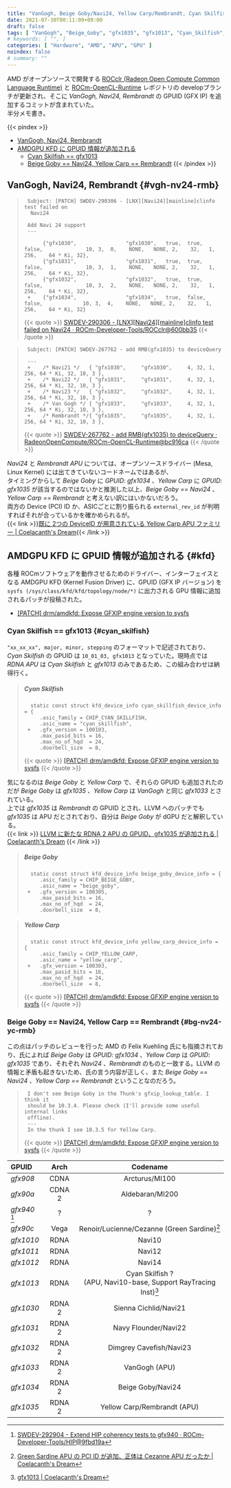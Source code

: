 ```yaml
---
title: "VanGogh, Beige Goby/Navi24, Yellow Carp/Rembrandt, Cyan Skilfish の GPUID"
date: 2021-07-30T00:11:09+09:00
draft: false
tags: [ "VanGogh", "Beige_Goby", "gfx1035", "gfx1013", "Cyan_Skilfish", "Linux_Kernel", "Yellow_Carp" ]
# keywords: [ "", ]
categories: [ "Hardware", "AMD", "APU", "GPU" ]
noindex: false
# summary: ""
---
```


AMD がオープンソースで開発する [ROCclr (Radeon Open Compute Common Language Runtime)](https://github.com/ROCm-Developer-Tools/ROCclr) と [ROCm-OpenCL-Runtime](https://github.com/RadeonOpenCompute/ROCm-OpenCL-Runtime) レポジトリの developブランチが更新され、そこに *VanGogh, Navi24, Rembrandt* の GPUID (GFX IP) を追加するコミットが含まれていた。  
半分メモ書き。  

{{< pindex >}}
 * [VanGogh, Navi24, Rembrandt](#vgh-nv24-rmb)
 * [AMDGPU KFD に GPUID 情報が追加される](#kfd)
    * [Cyan Skilfish == gfx1013](#cyan_skilfish)
    * [Beige Goby == Navi24, Yellow Carp == Rembrandt](#bg-nv24-yc-rmb)
{{< /pindex >}}

## VanGogh, Navi24, Rembrandt {#vgh-nv24-rmb}

 > 		Subject: [PATCH] SWDEV-290306 - [LNX][Navi24][mainline]clinfo test failed on
 > 		 Navi24
 > 		
 > 		Add Navi 24 support
 >      ---
 >
 > 		     {"gfx1030",                "gfx1030",   true,  true,  false,              10, 3,  0,    NONE,   NONE, 2,    32,   1,    256,    64 * Ki, 32},
 > 		     {"gfx1031",                "gfx1031",   true,  true,  false,              10, 3,  1,    NONE,   NONE, 2,    32,   1,    256,    64 * Ki, 32},
 > 		     {"gfx1032",                "gfx1032",   true,  true,  false,              10, 3,  2,    NONE,   NONE, 2,    32,   1,    256,    64 * Ki, 32},
 > 		+    {"gfx1034",                "gfx1034",   true,  false,  false,             10, 3,  4,    NONE,   NONE, 2,    32,   1,    256,    64 * Ki, 32}
 >
 >  {{< quote >}} [SWDEV-290306 - [LNX][Navi24][mainline]clinfo test failed on Navi24 · ROCm-Developer-Tools/ROCclr@600bb35](https://github.com/ROCm-Developer-Tools/ROCclr/commit/600bb356421a3d39d50be1dd149d373506878663) {{< /quote >}}

 > 		Subject: [PATCH] SWDEV-267762 - add RMB(gfx1035) to deviceQuery
 > 		
 > 		---
 > 		+    /* Navi21 */   { "gfx1030",     "gfx1030",     4, 32, 1, 256, 64 * Ki, 32, 10, 3 },
 > 		+    /* Navi22 */   { "gfx1031",     "gfx1031",     4, 32, 1, 256, 64 * Ki, 32, 10, 3 },
 > 		+    /* Navi23 */   { "gfx1032",     "gfx1032",     4, 32, 1, 256, 64 * Ki, 32, 10, 3 },
 > 		+    /* Van Gogh */ { "gfx1033",     "gfx1033",     4, 32, 1, 256, 64 * Ki, 32, 10, 3 },
 > 		+    /* Rembrandt */{ "gfx1035",     "gfx1035",     4, 32, 1, 256, 64 * Ki, 32, 10, 3 },
 >
 > {{< quote >}} [SWDEV-267762 - add RMB(gfx1035) to deviceQuery · RadeonOpenCompute/ROCm-OpenCL-Runtime@bc916ca](https://github.com/RadeonOpenCompute/ROCm-OpenCL-Runtime/commit/bc916cac70a5ef0215c602877c7db6dce203de7e) {{< /quote >}}

*Navi24* と *Rembrandt APU* については、オープンソースドライバー (Mesa, Linux Kernel) には出てきていないコードネームではあるが、  
タイミングからして *Beige Goby* に *GPUID: gfx1034* 、*Yellow Carp* に *GPUID: gfx1035* が該当するのではないかと推測した以上、*Beige Goby == Navi24* 、*Yellow Carp == Rembrandt* と考えない訳にはいかないだろう。  
両方の Device (PCI) ID か、ASICごとに割り振られる `external_rev_id` が判明すればそれが合っているかを確かめられるが。  
{{< link >}}[既に 2つの DeviceID が用意されている Yellow Carp APU ファミリー | Coelacanth's Dream](/posts/2021/07/26/yc-apu-two-did/){{< /link >}}

## AMDGPU KFD に GPUID 情報が追加される {#kfd}

各種 ROCmソフトウェアを動作させるためのドライバー、インターフェイスとなる AMDGPU KFD (Kernel Fusion Driver) に、GPUID (GFX IP バージョン) を `sysfs (/sys/class/kfd/kfd/topology/node/*)` に出力される GPU 情報に追加されるパッチが投稿された。  

 * [[PATCH] drm/amdkfd: Expose GFXIP engine version to sysfs](https://lists.freedesktop.org/archives/amd-gfx/2021-July/067107.html)

### Cyan Skilfish == gfx1013 {#cyan_skilfish}

`"xx_xx_xx", major, minor, stepping` のフォーマットで記述されており、*Cyan Skilfish* の GPUID は `10_01_03, gfx1013` となっていた。現時点では *RDNA APU* は *Cyan Skilfish* と *gfx1013* のみであるため、この組み合わせは納得行く。  

 > ##### Cyan Skilfish
 > 		 static const struct kfd_device_info cyan_skillfish_device_info = {
 > 		 	.asic_family = CHIP_CYAN_SKILLFISH,
 > 		 	.asic_name = "cyan_skillfish",
 > 		+	.gfx_version = 100103,
 > 		 	.max_pasid_bits = 16,
 > 		 	.max_no_of_hqd  = 24,
 > 		 	.doorbell_size  = 8,
 >
 > {{< quote >}} [[PATCH] drm/amdkfd: Expose GFXIP engine version to sysfs](https://lists.freedesktop.org/archives/amd-gfx/2021-July/067107.html) {{< /quote >}}

気になるのは *Beige Goby* と *Yellow Carp* で、それらの GPUID も追加されたのだが *Beige Goby* は *gfx1035* 、*Yellow Carp* は *VanGogh* と同じ *gfx1033* とされている。  
上では *gfx1035* は *Rembrandt* の GPUID とされ、LLVM へのパッチでも *gfx1035* は APU だとされており、自分は *Beige Goby* が dGPU だと解釈している。  
{{< link >}} [LLVM に新たな RDNA 2 APU の GPUID、gfx1035 が追加される | Coelacanth's Dream](/posts/2021/06/24/llvm-gfx1035/) {{< /link >}}

 > ##### Beige Goby
 > 		 static const struct kfd_device_info beige_goby_device_info = {
 > 		 	.asic_family = CHIP_BEIGE_GOBY,
 > 		 	.asic_name = "beige_goby",
 > 		+	.gfx_version = 100305,
 > 		 	.max_pasid_bits = 16,
 > 		 	.max_no_of_hqd  = 24,
 > 		 	.doorbell_size  = 8,

 > ##### Yellow Carp
 > 		 static const struct kfd_device_info yellow_carp_device_info = {
 > 		 	.asic_family = CHIP_YELLOW_CARP,
 > 		 	.asic_name = "yellow_carp",
 > 		+	.gfx_version = 100303,
 > 		 	.max_pasid_bits = 16,
 > 		 	.max_no_of_hqd  = 24,
 > 		 	.doorbell_size  = 8,
 >
 > {{< quote >}} [[PATCH] drm/amdkfd: Expose GFXIP engine version to sysfs](https://lists.freedesktop.org/archives/amd-gfx/2021-July/067107.html) {{< /quote >}}

### Beige Goby == Navi24, Yellow Carp == Rembrandt {#bg-nv24-yc-rmb}

この点はパッチのレビューを行った AMD の Felix Kuehling 氏にも指摘されており、氏によれば *Beige Goby* は *GPUID: gfx1034* 、*Yellow Carp* は *GPUID: gfx1035* であり、それぞれ *Navi24* 、*Rembrandt* のものと一致する。LLVM の情報と矛盾も起きないため、氏の言う内容が正しく、また *Beige Goby == Navi24* 、*Yellow Carp == Rembrandt* ということなのだろう。  

 > 		I don't see Beige Goby in the Thunk's gfxip_lookup_table. I think it
 > 		should be 10.3.4. Please check (I'll provide some useful internal links
 > 		offline).
 >      ---
 > 		In the thunk I see 10.3.5 for Yellow Carp.
 >
 > {{< quote >}} [[PATCH] drm/amdkfd: Expose GFXIP engine version to sysfs](https://lists.freedesktop.org/archives/amd-gfx/2021-July/067148.html) {{< /quote >}}


| GPUID | Arch | Codename |
| :-- | :--: | :--: |
| *gfx908* | CDNA | Arcturus/MI100 |
| *gfx90a* | CDNA 2 | Aldebaran/MI200 |
| *gfx940* [^gfx940] | ? | ? |
| *gfx90c* | Vega | Renoir/Lucienne/Cezanne (Green Sardine)[^green_sardine]
| *gfx1010* | RDNA | Navi10 |
| *gfx1011* | RDNA | Navi12 |
| *gfx1012* | RDNA | Navi14 |
| *gfx1013* | RDNA | Cyan Skilfish ?<br>(APU, Navi10-base, Support RayTracing Inst)[^gfx1013] |
| *gfx1030* | RDNA 2 | Sienna Cichlid/Navi21 |
| *gfx1031* | RDNA 2 | Navy Flounder/Navi22 |
| *gfx1032* | RDNA 2 | Dimgrey Cavefish/Navi23 |
| *gfx1033* | RDNA 2 | VanGogh (APU) |
| *gfx1034* | RDNA 2 | Beige Goby/Navi24 |
| *gfx1035* | RDNA 2 | Yellow Carp/Rembrandt (APU) |

[^gfx940]: [SWDEV-292904 - Extend HIP coherency tests to gfx940 · ROCm-Developer-Tools/HIP@9fbd19a](https://github.com/ROCm-Developer-Tools/HIP/commit/9fbd19a6759b0ed091562ad286a790783998b88a)
[^green_sardine]: [Green Sardine APU の PCI ID が追加、正体は Cezanne APU だったか | Coelacanth's Dream](/posts/2021/01/14/green_sardine-pciid/)
[^gfx1013]: [gfx1013 | Coelacanth's Dream](/tags/gfx1013/)
